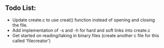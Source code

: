 ## Todo List:
- Update create.c to use creat() function instead of opening and closing the file.
- Add implementation of -s and -h for hard and soft links into create.c
- Get started on reading/taking in binary files (create another c file for this called 'filecreator')
